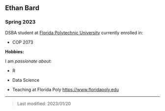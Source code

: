 ## Ethan Bard

### Spring 2023

DSBA student at [Florida Polytechnic University](https://www.floridapoly.edu) currently enrolled in: 

- COP 2073

**Hobbies:**

I am _passionate about_: 

- R

- Data Science

- Teaching at Florida Poly <https://www.floridapoly.edu>

***

> Last modified: 2023/01/20
